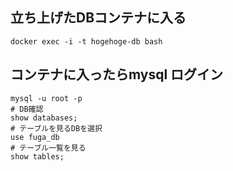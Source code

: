 ## 立ち上げたDBコンテナに入る
```
docker exec -i -t hogehoge-db bash
```

## コンテナに入ったらmysql ログイン
```
mysql -u root -p
# DB確認
show databases;
# テーブルを見るDBを選択
use fuga_db
# テーブル一覧を見る
show tables;
```
